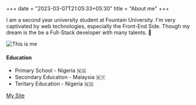 +++
date = "2023-03-07T21:05:33+05:30"
title = "About me"
+++

I am a second year university student at Fountain University. I'm very captivated by web technologies, especially the Front-End Side. Though my dream is the be a Full-Stack developer with many talents. 🤭

![This is me][1]


#### Education

* Primary School - Nigeria 🇳🇬
* Secondary Education -  Malaysia 🇲🇾
* Teritary Education - Nigeria 🇳🇬
 
[My Site](https://muadhmonsur.carrd.co/)

[1]: /img/about.jpg
